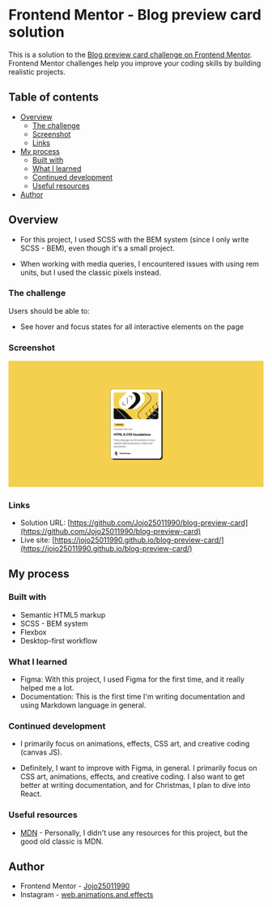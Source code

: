 # Frontend Mentor - Blog preview card solution

This is a solution to the [Blog preview card challenge on Frontend Mentor](https://www.frontendmentor.io/challenges/blog-preview-card-ckPaj01IcS). Frontend Mentor challenges help you improve your coding skills by building realistic projects.

## Table of contents

-   [Overview](#overview)
    -   [The challenge](#the-challenge)
    -   [Screenshot](#screenshot)
    -   [Links](#links)
-   [My process](#my-process)
    -   [Built with](#built-with)
    -   [What I learned](#what-i-learned)
    -   [Continued development](#continued-development)
    -   [Useful resources](#useful-resources)
-   [Author](#author)

## Overview

-   For this project, I used SCSS with the BEM system (since I only write SCSS - BEM), even though it's a small project.

-   When working with media queries, I encountered issues with using rem units, but I used the classic pixels instead.

### The challenge

Users should be able to:

-   See hover and focus states for all interactive elements on the page

### Screenshot

![Blog preview card screenshot](./Blog-Preview-Card.png)

### Links

-   Solution URL: [https://github.com/Jojo25011990/blog-preview-card](https://github.com/Jojo25011990/blog-preview-card)
-   Live site: [https://jojo25011990.github.io/blog-preview-card/](https://jojo25011990.github.io/blog-preview-card/)

## My process

### Built with

-   Semantic HTML5 markup
-   SCSS - BEM system
-   Flexbox
-   Desktop-first workflow

### What I learned

-   Figma: With this project, I used Figma for the first time, and it really helped me a lot.
-   Documentation: This is the first time I'm writing documentation and using Markdown language in general.

### Continued development

-   I primarily focus on animations, effects, CSS art, and creative coding (canvas JS).

-   Definitely, I want to improve with Figma, in general. I primarily focus on CSS art, animations, effects, and creative coding. I also want to get better at writing documentation, and for Christmas, I plan to dive into React.

### Useful resources

-   [MDN](https://developer.mozilla.org/) - Personally, I didn't use any resources for this project, but the good old classic is MDN.

## Author

-   Frontend Mentor - [Jojo25011990](https://www.frontendmentor.io/profile/Jojo25011990)
-   Instagram - [web.animations.and.effects](https://www.instagram.com/web.animations.and.effects/)
